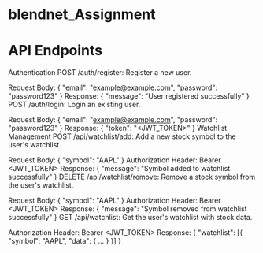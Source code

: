 # blendnet_Assignment

# API Endpoints
Authentication
POST /auth/register: Register a new user.

Request Body: { "email": "example@example.com", "password": "password123" }
Response: { "message": "User registered successfully" }
POST /auth/login: Login an existing user.

Request Body: { "email": "example@example.com", "password": "password123" }
Response: { "token": "<JWT_TOKEN>" }
Watchlist Management
POST /api/watchlist/add: Add a new stock symbol to the user's watchlist.

Request Body: { "symbol": "AAPL" }
Authorization Header: Bearer <JWT_TOKEN>
Response: { "message": "Symbol added to watchlist successfully" }
DELETE /api/watchlist/remove: Remove a stock symbol from the user's watchlist.

Request Body: { "symbol": "AAPL" }
Authorization Header: Bearer <JWT_TOKEN>
Response: { "message": "Symbol removed from watchlist successfully" }
GET /api/watchlist: Get the user's watchlist with stock data.

Authorization Header: Bearer <JWT_TOKEN>
Response: { "watchlist": [{ "symbol": "AAPL", "data": { ... } }] }
